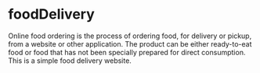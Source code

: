 # foodDelivery
Online food ordering is the process of ordering food, for delivery or pickup, from a website or other application. The product can be either ready-to-eat food or food that has not been specially prepared for direct consumption. This is a simple food delivery website.
